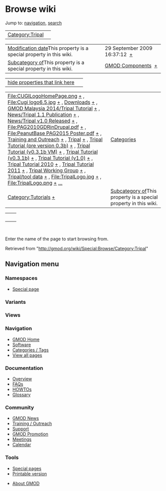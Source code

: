 <div id="mw-page-base" class="noprint">

</div>

<div id="mw-head-base" class="noprint">

</div>

<div id="content" class="mw-body" role="main">

<span id="top"></span>

<div id="mw-js-message" style="display:none;">

</div>



# <span dir="auto">Browse wiki</span>

<div id="bodyContent">

<div id="contentSub">

</div>

<div id="jump-to-nav" class="mw-jump">

Jump to: [navigation](#mw-navigation), [search](#p-search)

</div>

<div id="mw-content-text">

|                                                            |     |
|------------------------------------------------------------|-----|
| [Category:Tripal](/wiki/Category:Tripal "Category:Tripal") |     |

|  |  |
|----|----|
| <span class="smw-highlighter" data-type="1" state="inline" data-title="Property"><span class="smwbuiltin">[Modification date](/wiki/Property:Modification_date "Property:Modification date")</span><span class="smwttcontent">This property is a special property in this wiki.</span></span> | <span class="smwb-value">29 September 2009 16:37:12  <span class="smwsearch">[+](/wiki/Special:SearchByProperty/Modification-20date/29-20September-202009-2016:37:12 "Special:SearchByProperty/Modification-20date/29-20September-202009-2016:37:12")</span></span> |
| <span class="smw-highlighter" data-type="1" state="inline" data-title="Property"><span class="smwbuiltin">[Subcategory of](/wiki/Property:Subcategory_of "Property:Subcategory of")</span><span class="smwttcontent">This property is a special property in this wiki.</span></span> | <span class="smwb-value">[GMOD Components](/wiki/Category:GMOD_Components "Category:GMOD Components")  <span class="smwsearch">[+](/wiki/Special:SearchByProperty/Subcategory-20of/GMOD-20Components "Special:SearchByProperty/Subcategory-20of/GMOD-20Components")</span></span> |

<span id="smw_browse_incoming"></span>

|  |  |
|----|----|
| [hide properties that link here](/mediawiki/index.php?title=Special:Browse&offset=0&dir=out&article=Category%3ATripal)  |  |

|  |  |
|----|----|
| <span class="smwb-ivalue">[File:CUGILogoHomePage.png](/wiki/File:CUGILogoHomePage.png "File:CUGILogoHomePage.png") <span class="smwbrowse">[+](/wiki/Special:Browse/File:CUGILogoHomePage.png "Special:Browse/File:CUGILogoHomePage.png")</span></span> , <span class="smwb-ivalue">[File:Cugi logo6.5.jpg](/wiki/File:Cugi_logo6.5.jpg "File:Cugi logo6.5.jpg") <span class="smwbrowse">[+](/wiki/Special:Browse/File:Cugi-20logo6.5.jpg "Special:Browse/File:Cugi-20logo6.5.jpg")</span></span> , <span class="smwb-ivalue">[Downloads](/wiki/Downloads "Downloads") <span class="smwbrowse">[+](/wiki/Special:Browse/Downloads "Special:Browse/Downloads")</span></span> , <span class="smwb-ivalue">[GMOD Malaysia 2014/Tripal Tutorial](/wiki/GMOD_Malaysia_2014/Tripal_Tutorial "GMOD Malaysia 2014/Tripal Tutorial") <span class="smwbrowse">[+](/wiki/Special:Browse/GMOD-20Malaysia-202014-2FTripal-20Tutorial "Special:Browse/GMOD-20Malaysia-202014-2FTripal-20Tutorial")</span></span> , <span class="smwb-ivalue">[News/Tripal 1.1 Publication](/wiki/News/Tripal_1.1_Publication "News/Tripal 1.1 Publication") <span class="smwbrowse">[+](/wiki/Special:Browse/News-2FTripal-201.1-20Publication "Special:Browse/News-2FTripal-201.1-20Publication")</span></span> , <span class="smwb-ivalue">[News/Tripal v1.0 Released](/wiki/News/Tripal_v1.0_Released "News/Tripal v1.0 Released") <span class="smwbrowse">[+](/wiki/Special:Browse/News-2FTripal-20v1.0-20Released "Special:Browse/News-2FTripal-20v1.0-20Released")</span></span> , <span class="smwb-ivalue">[File:PAG2010GDRinDrupal.pdf](/wiki/File:PAG2010GDRinDrupal.pdf "File:PAG2010GDRinDrupal.pdf") <span class="smwbrowse">[+](/wiki/Special:Browse/File:PAG2010GDRinDrupal.pdf "Special:Browse/File:PAG2010GDRinDrupal.pdf")</span></span> , <span class="smwb-ivalue">[File:PeanutBase PAG2015 Poster.pdf](/wiki/File:PeanutBase_PAG2015_Poster.pdf "File:PeanutBase PAG2015 Poster.pdf") <span class="smwbrowse">[+](/wiki/Special:Browse/File:PeanutBase-20PAG2015-20Poster.pdf "Special:Browse/File:PeanutBase-20PAG2015-20Poster.pdf")</span></span> , <span class="smwb-ivalue">[Training and Outreach](/wiki/Training_and_Outreach "Training and Outreach") <span class="smwbrowse">[+](/wiki/Special:Browse/Training-20and-20Outreach "Special:Browse/Training-20and-20Outreach")</span></span> , <span class="smwb-ivalue">[Tripal](/wiki/Tripal "Tripal") <span class="smwbrowse">[+](/wiki/Special:Browse/Tripal "Special:Browse/Tripal")</span></span> , <span class="smwb-ivalue">[Tripal Tutorial (pre version 0.3b)](/wiki/Tripal_Tutorial_(pre_version_0.3b) "Tripal Tutorial (pre version 0.3b)") <span class="smwbrowse">[+](/wiki/Special:Browse/Tripal-20Tutorial-20(pre-20version-200.3b) "Special:Browse/Tripal-20Tutorial-20(pre-20version-200.3b)")</span></span> , <span class="smwb-ivalue">[Tripal Tutorial (v0.3.1b VM)](/wiki/Tripal_Tutorial_(v0.3.1b_VM) "Tripal Tutorial (v0.3.1b VM)") <span class="smwbrowse">[+](/wiki/Special:Browse/Tripal-20Tutorial-20(v0.3.1b-20VM) "Special:Browse/Tripal-20Tutorial-20(v0.3.1b-20VM)")</span></span> , <span class="smwb-ivalue">[Tripal Tutorial (v0.3.1b)](/wiki/Tripal_Tutorial_(v0.3.1b) "Tripal Tutorial (v0.3.1b)") <span class="smwbrowse">[+](/wiki/Special:Browse/Tripal-20Tutorial-20(v0.3.1b) "Special:Browse/Tripal-20Tutorial-20(v0.3.1b)")</span></span> , <span class="smwb-ivalue">[Tripal Tutorial (v1.0)](/wiki/Tripal_Tutorial_(v1.0) "Tripal Tutorial (v1.0)") <span class="smwbrowse">[+](/wiki/Special:Browse/Tripal-20Tutorial-20(v1.0) "Special:Browse/Tripal-20Tutorial-20(v1.0)")</span></span> , <span class="smwb-ivalue">[Tripal Tutorial 2010](/wiki/Tripal_Tutorial_2010 "Tripal Tutorial 2010") <span class="smwbrowse">[+](/wiki/Special:Browse/Tripal-20Tutorial-202010 "Special:Browse/Tripal-20Tutorial-202010")</span></span> , <span class="smwb-ivalue">[Tripal Tutorial 2011](/wiki/Tripal_Tutorial_2011 "Tripal Tutorial 2011") <span class="smwbrowse">[+](/wiki/Special:Browse/Tripal-20Tutorial-202011 "Special:Browse/Tripal-20Tutorial-202011")</span></span> , <span class="smwb-ivalue">[Tripal Working Group](/wiki/Tripal_Working_Group "Tripal Working Group") <span class="smwbrowse">[+](/wiki/Special:Browse/Tripal-20Working-20Group "Special:Browse/Tripal-20Working-20Group")</span></span> , <span class="smwb-ivalue">[Tripal/tool data](/wiki/Tripal/tool_data "Tripal/tool data") <span class="smwbrowse">[+](/wiki/Special:Browse/Tripal-2Ftool-20data "Special:Browse/Tripal-2Ftool-20data")</span></span> , <span class="smwb-ivalue">[File:TripalLogo.jpg](/wiki/File:TripalLogo.jpg "File:TripalLogo.jpg") <span class="smwbrowse">[+](/wiki/Special:Browse/File:TripalLogo.jpg "Special:Browse/File:TripalLogo.jpg")</span></span> , <span class="smwb-ivalue">[File:TripalLogo.png](/wiki/File:TripalLogo.png "File:TripalLogo.png") <span class="smwbrowse">[+](/wiki/Special:Browse/File:TripalLogo.png "Special:Browse/File:TripalLogo.png")</span></span> […](/mediawiki/index.php?title=Special:SearchByProperty&property=&value=Category%3ATripal) | [Categories](/wiki/Special:Categories "Special:Categories") |
| <span class="smwb-ivalue">[Category:Tutorials](/wiki/Category:Tutorials "Category:Tutorials") <span class="smwbrowse">[+](/wiki/Special:Browse/Category:Tutorials "Special:Browse/Category:Tutorials")</span></span> | <span class="smw-highlighter" data-type="1" state="inline" data-title="Property"><span class="smwbuiltin">[Subcategory of](/wiki/Property:Subcategory_of "Property:Subcategory of")</span><span class="smwttcontent">This property is a special property in this wiki.</span></span> |

|     |     |
|-----|-----|
|     |     |

 

Enter the name of the page to start browsing from.  

</div>

<div class="printfooter">

Retrieved from "<http://gmod.org/wiki/Special:Browse/Category:Tripal>"

</div>

<div id="catlinks" class="catlinks catlinks-allhidden">

</div>

<div class="visualClear">

</div>

</div>

</div>

<div id="mw-navigation">

## Navigation menu

<div id="mw-head">



<div id="left-navigation">

<div id="p-namespaces" class="vectorTabs" role="navigation"
aria-labelledby="p-namespaces-label">

### Namespaces

- <span id="ca-nstab-special">[Special
  page](/wiki/Special:Browse/Category:Tripal "This is a special page, you cannot edit the page itself")</span>

</div>

<div id="p-variants" class="vectorMenu emptyPortlet" role="navigation"
aria-labelledby="p-variants-label">

### 

### Variants[](#)

<div class="menu">

</div>

</div>

</div>

<div id="right-navigation">

<div id="p-views" class="vectorTabs emptyPortlet" role="navigation"
aria-labelledby="p-views-label">

### Views

</div>



</div>



</div>

</div>

</div>

<div id="mw-panel">

<div id="p-logo" role="banner">

<a href="/wiki/Main_Page"
style="background-image: url(http://gmod.org/images/GMOD-cogs.png);"
title="Visit the main page"></a>

</div>

<div id="p-Navigation" class="portal" role="navigation"
aria-labelledby="p-Navigation-label">

### Navigation

<div class="body">

- <span id="n-GMOD-Home">[GMOD Home](/wiki/Main_Page)</span>
- <span id="n-Software">[Software](/wiki/GMOD_Components)</span>
- <span id="n-Categories-.2F-Tags">[Categories /
  Tags](/wiki/Categories)</span>
- <span id="n-View-all-pages">[View all
  pages](/wiki/Special:AllPages)</span>

</div>

</div>

<div id="p-Documentation" class="portal" role="navigation"
aria-labelledby="p-Documentation-label">

### Documentation

<div class="body">

- <span id="n-Overview">[Overview](/wiki/Overview)</span>
- <span id="n-FAQs">[FAQs](/wiki/Category:FAQ)</span>
- <span id="n-HOWTOs">[HOWTOs](/wiki/Category:HOWTO)</span>
- <span id="n-Glossary">[Glossary](/wiki/Glossary)</span>

</div>

</div>

<div id="p-Community" class="portal" role="navigation"
aria-labelledby="p-Community-label">

### Community

<div class="body">

- <span id="n-GMOD-News">[GMOD News](/wiki/GMOD_News)</span>
- <span id="n-Training-.2F-Outreach">[Training /
  Outreach](/wiki/Training_and_Outreach)</span>
- <span id="n-Support">[Support](/wiki/Support)</span>
- <span id="n-GMOD-Promotion">[GMOD
  Promotion](/wiki/GMOD_Promotion)</span>
- <span id="n-Meetings">[Meetings](/wiki/Meetings)</span>
- <span id="n-Calendar">[Calendar](/wiki/Calendar)</span>

</div>

</div>

<div id="p-tb" class="portal" role="navigation"
aria-labelledby="p-tb-label">

### Tools

<div class="body">

- <span id="t-specialpages"><a href="/wiki/Special:SpecialPages" accesskey="q"
  title="A list of all special pages [q]">Special pages</a></span>
- <span id="t-print"><a
  href="/mediawiki/index.php?title=Special:Browse/Category:Tripal&amp;printable=yes"
  rel="alternate" accesskey="p"
  title="Printable version of this page [p]">Printable version</a></span>

</div>

</div>

</div>

</div>

<div id="footer" role="contentinfo">

- <span id="footer-places-about">[About
  GMOD](/wiki/GMOD:About "GMOD:About")</span>

<!-- -->






</div>
